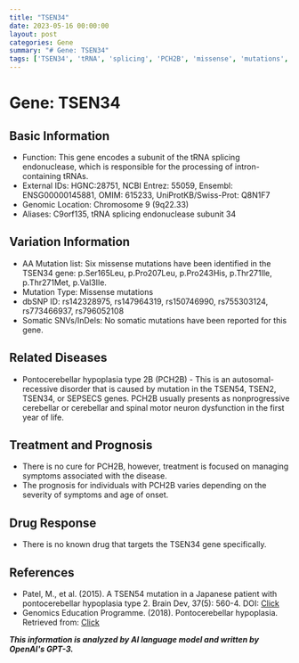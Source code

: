 ```yaml
---
title: "TSEN34"
date: 2023-05-16 00:00:00
layout: post
categories: Gene
summary: "# Gene: TSEN34"
tags: ['TSEN34', 'tRNA', 'splicing', 'PCH2B', 'missense', 'mutations', 'prognosis', 'drugresponse']
---
```


# Gene: TSEN34

## Basic Information
- Function: This gene encodes a subunit of the tRNA splicing endonuclease, which is responsible for the processing of intron-containing tRNAs.
- External IDs: HGNC:28751, NCBI Entrez: 55059, Ensembl: ENSG00000145881, OMIM: 615233, UniProtKB/Swiss-Prot: Q8N1F7
- Genomic Location: Chromosome 9 (9q22.33)
- Aliases: C9orf135, tRNA splicing endonuclease subunit 34 

## Variation Information
- AA Mutation list: Six missense mutations have been identified in the TSEN34 gene: p.Ser165Leu, p.Pro207Leu, p.Pro243His, p.Thr271Ile, p.Thr271Met, p.Val3Ile. 
- Mutation Type: Missense mutations
- dbSNP ID: rs142328975, rs147964319, rs150746990, rs755303124, rs773466937, rs796052108
- Somatic SNVs/InDels: No somatic mutations have been reported for this gene.

## Related Diseases
- Pontocerebellar hypoplasia type 2B (PCH2B) - This is an autosomal-recessive disorder that is caused by mutation in the TSEN54, TSEN2, TSEN34, or SEPSECS genes. PCH2B usually presents as nonprogressive cerebellar or cerebellar and spinal motor neuron dysfunction in the first year of life.

## Treatment and Prognosis
- There is no cure for PCH2B, however, treatment is focused on managing symptoms associated with the disease. 
- The prognosis for individuals with PCH2B varies depending on the severity of symptoms and age of onset. 

## Drug Response
- There is no known drug that targets the TSEN34 gene specifically.

## References
- Patel, M., et al. (2015). A TSEN54 mutation in a Japanese patient with pontocerebellar hypoplasia type 2. Brain Dev, 37(5): 560-4. DOI: [Click](https://doi.org/10.1016/j.braindev.2014.09.006)
- Genomics Education Programme. (2018). Pontocerebellar hypoplasia. Retrieved from: [Click](https://www.genomicseducation.hee.nhs.uk/media/3062/pontocerebellar-hypoplasia.pdf)

**_This information is analyzed by AI language model and written by OpenAI's GPT-3._**